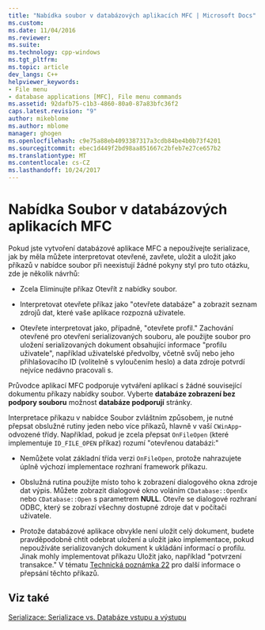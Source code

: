 ```yaml
---
title: "Nabídka soubor v databázových aplikacích MFC | Microsoft Docs"
ms.custom: 
ms.date: 11/04/2016
ms.reviewer: 
ms.suite: 
ms.technology: cpp-windows
ms.tgt_pltfrm: 
ms.topic: article
dev_langs: C++
helpviewer_keywords:
- File menu
- database applications [MFC], File menu commands
ms.assetid: 92dafb75-c1b3-4860-80a0-87a83bfc36f2
caps.latest.revision: "9"
author: mikeblome
ms.author: mblome
manager: ghogen
ms.openlocfilehash: c9e75a88eb4093387317a3cdb84be4b0b73f4201
ms.sourcegitcommit: ebec1d449f2bd98aa851667c2bfeb7e27ce657b2
ms.translationtype: MT
ms.contentlocale: cs-CZ
ms.lasthandoff: 10/24/2017
---
```

# <a name="file-menu-in-an-mfc-database-application"></a>Nabídka Soubor v databázových aplikacích MFC
Pokud jste vytvoření databázové aplikace MFC a nepoužívejte serializace, jak by měla můžete interpretovat otevřené, zavřete, uložit a uložit jako příkazů v nabídce soubor při neexistují žádné pokyny styl pro tuto otázku, zde je několik návrhů:  
  
-   Zcela Eliminujte příkaz Otevřít z nabídky soubor.  
  
-   Interpretovat otevřete příkaz jako "otevřete databáze" a zobrazit seznam zdrojů dat, které vaše aplikace rozpozná uživatele.  
  
-   Otevřete interpretovat jako, případně, "otevřete profil." Zachování otevřené pro otevření serializovaných souboru, ale použijte soubor pro uložení serializovaných dokument obsahující informace "profilu uživatele", například uživatelské předvolby, včetně svůj nebo jeho přihlašovacího ID (volitelně s vyloučením heslo) a data zdroje potvrdí nejvíce nedávno pracovali s.  
  
 Průvodce aplikací MFC podporuje vytváření aplikací s žádné související dokumentu příkazy nabídky soubor. Vyberte **databáze zobrazení bez podpory souboru** možnost **databáze podporují** stránky.  
  
 Interpretace příkazu v nabídce Soubor zvláštním způsobem, je nutné přepsat obslužné rutiny jeden nebo více příkazů, hlavně v vaší `CWinApp`-odvozené třídy. Například, pokud je zcela přepsat `OnFileOpen` (které implementuje `ID_FILE_OPEN` příkaz) rozumí "otevřenou databázi:"  
  
-   Nemůžete volat základní třída verzi `OnFileOpen`, protože nahrazujete úplně výchozí implementace rozhraní framework příkazu.  
  
-   Obslužná rutina použijte místo toho k zobrazení dialogového okna zdroje dat výpis. Můžete zobrazit dialogové okno voláním `CDatabase::OpenEx` nebo `CDatabase::Open` s parametrem **NULL**. Otevře se dialogové rozhraní ODBC, který se zobrazí všechny dostupné zdroje dat v počítači uživatele.  
  
-   Protože databázové aplikace obvykle není uložit celý dokument, budete pravděpodobně chtít odebrat uložení a uložit jako implementace, pokud nepoužíváte serializovaných dokument k ukládání informací o profilu. Jinak mohly implementovat příkazu Uložit jako, například "potvrzení transakce." V tématu [Technická poznámka 22](../mfc/tn022-standard-commands-implementation.md) pro další informace o přepsání těchto příkazů.  
  
## <a name="see-also"></a>Viz také  
 [Serializace: Serializace vs. Databáze vstupu a výstupu](../mfc/serialization-serialization-vs-database-input-output.md)

